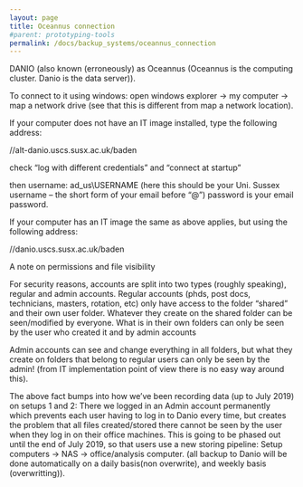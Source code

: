 ```yaml
---
layout: page
title: Oceannus connection
#parent: prototyping-tools
permalink: /docs/backup_systems/oceannus_connection
---
```



DANIO (also known (erroneously) as Oceannus (Oceannus is the computing cluster. Danio is the data server)).

To connect to it using windows:
open windows explorer → my computer → map a network drive (see that this is different from map a network location).

If your computer does not have an IT image installed, type the following address:

//alt-danio.uscs.susx.ac.uk/baden

check “log with different credentials” and “connect at startup”

then username: ad_us\USERNAME (here this should be your Uni. Sussex username – the short form of your email before “@”)
password is your email password.

If your computer has an IT image the same as above applies, but using the following address:

//danio.uscs.susx.ac.uk/baden


A note on permissions and file visibility

For security reasons, accounts are split into two types (roughly speaking), regular and admin accounts.
Regular accounts (phds, post docs, technicians, masters, rotation, etc) only have access to the folder “shared” and their own user folder. Whatever they create on the shared folder can be seen/modified by everyone. What is in their own folders can only be seen by the user who created it and by admin accounts

Admin accounts can see and change everything in all folders, but what they create on folders that belong to regular users can only be seen by the admin! (from IT implementation point of view there is no easy way around this).

The above fact bumps into how we’ve been recording data (up to July 2019) on setups 1 and 2:
There we logged in an Admin account permanently which prevents each user having to log in to Danio every time, but creates the problem that all files created/stored there cannot be seen by the user when they log in on their office machines. This is going to be phased out until the end of July 2019, so that users use a new storing pipeline: Setup computers → NAS → office/analysis computer. (all backup to Danio will be done automatically on a daily basis(non overwrite), and weekly basis (overwritting)).
